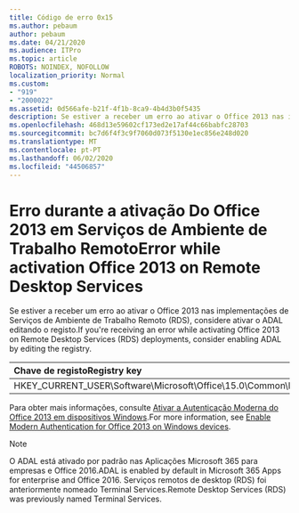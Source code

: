 ```yaml
---
title: Código de erro 0x15
ms.author: pebaum
author: pebaum
ms.date: 04/21/2020
ms.audience: ITPro
ms.topic: article
ROBOTS: NOINDEX, NOFOLLOW
localization_priority: Normal
ms.custom:
- "919"
- "2000022"
ms.assetid: 0d566afe-b21f-4f1b-8ca9-4b4d3b0f5435
description: Se estiver a receber um erro ao ativar o Office 2013 nas implementações de Serviços de Ambiente de Trabalho Remoto (RDS), considere ativar o ADAL editando o registo.
ms.openlocfilehash: 468d13e59602cf173ed2e17af44c66babfc28703
ms.sourcegitcommit: bc7d6f4f3c9f7060d073f5130e1ec856e248d020
ms.translationtype: MT
ms.contentlocale: pt-PT
ms.lasthandoff: 06/02/2020
ms.locfileid: "44506857"
---
```

# <a name="error-while-activation-office-2013-on-remote-desktop-services"></a><span data-ttu-id="6ed89-103">Erro durante a ativação Do Office 2013 em Serviços de Ambiente de Trabalho Remoto</span><span class="sxs-lookup"><span data-stu-id="6ed89-103">Error while activation Office 2013 on Remote Desktop Services</span></span>

<span data-ttu-id="6ed89-104">Se estiver a receber um erro ao ativar o Office 2013 nas implementações de Serviços de Ambiente de Trabalho Remoto (RDS), considere ativar o ADAL editando o registo.</span><span class="sxs-lookup"><span data-stu-id="6ed89-104">If you're receiving an error while activating Office 2013 on Remote Desktop Services (RDS) deployments, consider enabling ADAL by editing the registry.</span></span>
  
|<span data-ttu-id="6ed89-105">**Chave de registo**</span><span class="sxs-lookup"><span data-stu-id="6ed89-105">**Registry key**</span></span>|<span data-ttu-id="6ed89-106">**Tipo**</span><span class="sxs-lookup"><span data-stu-id="6ed89-106">**Type**</span></span>|<span data-ttu-id="6ed89-107">**Valor**</span><span class="sxs-lookup"><span data-stu-id="6ed89-107">**Value**</span></span>|
|:-----|:-----|:-----|
|<span data-ttu-id="6ed89-108">HKEY_CURRENT_USER\Software\Microsoft\Office\15.0\Common\Identidade\EnableADAL</span><span class="sxs-lookup"><span data-stu-id="6ed89-108">HKEY_CURRENT_USER\Software\Microsoft\Office\15.0\Common\Identity\EnableADAL</span></span>  <br/> |<span data-ttu-id="6ed89-109">REG_DWORD</span><span class="sxs-lookup"><span data-stu-id="6ed89-109">REG_DWORD</span></span>  <br/> |<span data-ttu-id="6ed89-110">1</span><span class="sxs-lookup"><span data-stu-id="6ed89-110">1</span></span>  <br/> |

<span data-ttu-id="6ed89-111">Para obter mais informações, consulte [Ativar a Autenticação Moderna do Office 2013 em dispositivos Windows](https://docs.microsoft.com/microsoft-365/admin/security-and-compliance/enable-modern-authentication).</span><span class="sxs-lookup"><span data-stu-id="6ed89-111">For more information, see [Enable Modern Authentication for Office 2013 on Windows devices](https://docs.microsoft.com/microsoft-365/admin/security-and-compliance/enable-modern-authentication).</span></span>
  
> [!NOTE]
>  <span data-ttu-id="6ed89-112">O ADAL está ativado por padrão nas Aplicações Microsoft 365 para empresas e Office 2016.</span><span class="sxs-lookup"><span data-stu-id="6ed89-112">ADAL is enabled by default in Microsoft 365 Apps for enterprise and Office 2016.</span></span> <span data-ttu-id="6ed89-113">Serviços remotos de desktop (RDS) foi anteriormente nomeado Terminal Services.</span><span class="sxs-lookup"><span data-stu-id="6ed89-113">Remote Desktop Services (RDS) was previously named Terminal Services.</span></span>
  
